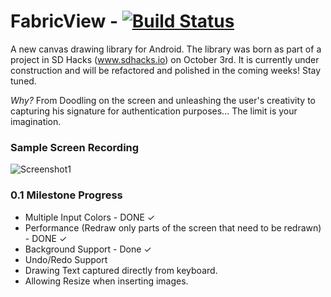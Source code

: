 # FabricView - [![Build Status](https://travis-ci.org/antwankakki/FabricView.svg?branch=master)](https://travis-ci.org/antwankakki/FabricView)

A new canvas drawing library for Android. The library was born as part of a project in SD Hacks (www.sdhacks.io) on October 3rd. It is currently under construction and will be refactored and polished in the coming weeks! Stay tuned.

*Why?* From Doodling on the screen and unleashing the user's creativity to capturing his signature for authentication purposes... The limit is your imagination.
### Sample Screen Recording
![Screenshot1](http://i.imgur.com/9nME9Yt.gif)

### 0.1 Milestone Progress
 * Multiple Input Colors - DONE ✓
 * Performance (Redraw only parts of the screen that need to be redrawn) - DONE ✓
 * Background Support - Done ✓
 * Undo/Redo Support
 * Drawing Text captured directly from keyboard.
 * Allowing Resize when inserting images.

